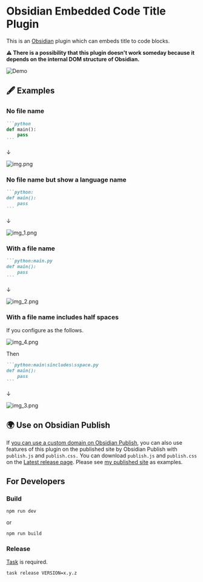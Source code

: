 # Obsidian Embedded Code Title Plugin

This is an [Obsidian] plugin which can embeds title to code blocks.

**⚠ There is a possibility that this plugin doesn't work someday because it depends on the internal DOM structure of Obsidian.**

![Demo](https://raw.githubusercontent.com/tadashi-aikawa/obsidian-embedded-code-title/master/resource/demo.gif)

## 🖋 Examples

### No file name

````markdown
```python
def main():
    pass
```
````

↓

![img.png](https://raw.githubusercontent.com/tadashi-aikawa/obsidian-embedded-code-title/master/resource/img.png)

### No file name but show a language name

````markdown
```python:
def main():
    pass
```
````

↓

![img_1.png](https://raw.githubusercontent.com/tadashi-aikawa/obsidian-embedded-code-title/master/resource/img_1.png)

### With a file name

````markdown
```python:main.py
def main():
    pass
```
````

↓

![img_2.png](https://raw.githubusercontent.com/tadashi-aikawa/obsidian-embedded-code-title/master/resource/img_2.png)

### With a file name includes half spaces

If you configure as the follows.

![img_4.png](https://raw.githubusercontent.com/tadashi-aikawa/obsidian-embedded-code-title/master/resource/img_4.png)

Then

````markdown
```python:main\sincludes\sspace.py
def main():
    pass
```
````

↓

![img_3.png](https://raw.githubusercontent.com/tadashi-aikawa/obsidian-embedded-code-title/master/resource/img_3.png)

## 🌍 Use on Obsidian Publish

If [you can use a custom domain on Obsidian Publish], you can also use features of this plugin on the published site by Obsidian Publish with `publish.js` and `publish.css.` You can download `publish.js` and `publish.css` on the [Latest release page]. Please see [my published site] as examples.

[you can use a custom domain on Obsidian Publish]: https://help.obsidian.md/Licenses+%26+add-on+services/Obsidian+Publish#Custom+domain
[Latest release page]: https://github.com/tadashi-aikawa/obsidian-embedded-code-title/releases/latest
[my published site]: https://minerva.mamansoft.net/Obsidian/Obsidian+Publish%E3%81%AE%E3%82%B5%E3%82%A4%E3%83%88%E3%81%A7%E3%82%B3%E3%83%BC%E3%83%89%E3%83%96%E3%83%AD%E3%83%83%E3%82%AF%E3%81%AB%E3%83%95%E3%82%A1%E3%82%A4%E3%83%AB%E5%90%8D%E3%82%92%E5%9F%8B%E3%82%81%E8%BE%BC%E3%82%80

## For Developers

### Build

```
npm run dev
```

or

```
npm run build
```

### Release

[Task] is required.

```
task release VERSION=x.y.z
```

[Obsidian]: https://obsidian.md/
[Task]: https://taskfile.dev/#/
